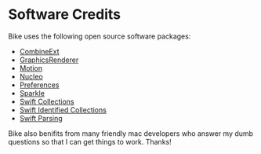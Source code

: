 # Software Credits

Bike uses the following open source software packages:

* [CombineExt](https://github.com/CombineCommunity/CombineExt)
* [GraphicsRenderer](https://github.com/shaps80/GraphicsRenderer)
* [Motion](https://github.com/b3ll/Motion)
* [Nucleo](https://github.com/helix-editor/nucleo)
* [Preferences](https://github.com/sindresorhus/Preferences)
* [Sparkle](https://sparkle-project.org)
* [Swift Collections](https://github.com/apple/swift-collections)
* [Swift Identified Collections](https://github.com/pointfreeco/swift-identified-collections)
* [Swift Parsing](https://github.com/pointfreeco/swift-parsing)

Bike also benifits from many friendly mac developers who answer my dumb questions so that I can get things to work. Thanks!
